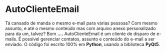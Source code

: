 # AutoClienteEmail

Tá cansado de manda o mesmo e-mail para várias pessoas? Com mesmo assunto, e até o mesmo conteúdo mas com arquivo anexo personalizado para da um, talvez? Bom **....**
AutoClienteEmail é um cliente de disparo de e-mails. É possível gerenciar contatos, assunto e conteúdo do e-mail a ser enviado.
O código foi escrito 100% em **Python**, usando a biblioteca **PyQt5**.
